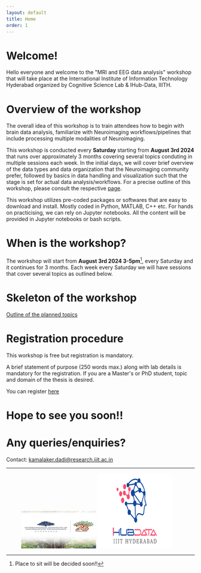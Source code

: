 ```yaml
---
layout: default
title: Home
order: 1
---
```


# Welcome!
Hello everyone and welcome to the "MRI and EEG data analysis" workshop that will take place
at the International Institute of Information Technology Hyderabad organized by Cognitive
Science Lab & IHub-Data, IIITH.

# Overview of the workshop

The overall idea of this workshop is to train attendees how to begin with brain data analysis, 
 familiarize with Neuroimaging workflows/pipelines that include processing multiple modalities
of Neuroimaging.

 This workshop is conducted every **Saturday** starting from **August 3rd 2024** that runs over approximately 3 months covering several topics conduting in multiple sessions each week. In the initial days, we will cover brief overview of the data types and data organization that the Neuroimaging community prefer, followed by basics in data handling and visualization such that the stage is set for actual data analysis/workflows. For a precise outline of this workshop, please consult the respective [page](outline "Outline of the workshop").

This workshop utilizes pre-coded packages or softwares that are easy to download and install. Mostly
coded in Python, MATLAB, C++ etc. For hands on practicising, we can rely on Jupyter notebooks. 
All the content will be provided in Jupyter notebooks or bash scripts.

# When is the workshop?

The workshop will start from **August 3rd 2024 3-5pm**[^1], every Saturday and
it continues for 3 months. Each week every Saturday we will have sessions
that cover several topics as outlined below.

# Skeleton of the workshop

[Outline of the planned topics](outline "Outline of the workshop")

# Registration procedure

This workshop is free but registration is mandatory.

A brief statement of purpose (250 words max.) along with lab details is mandatory
for the registration. If you are a Master's or PhD student, topic and domain of the thesis
is desired.

You can register [here](https://forms.gle/QwmFUfnuKaRbV1Hz8)


# Hope to see you soon!!

# Any queries/enquiries?

Contact: kamalaker.dadi@research.iiit.ac.in

[^1]: Place to sit will be decided soon!!

___

<figure>
    <img src="static/iiith.jpg"
         alt="IIITH" width="200" height="100">
    <img src="static/ihub-data.svg"
         alt="IIITH" width="200" height="200">
</figure>
